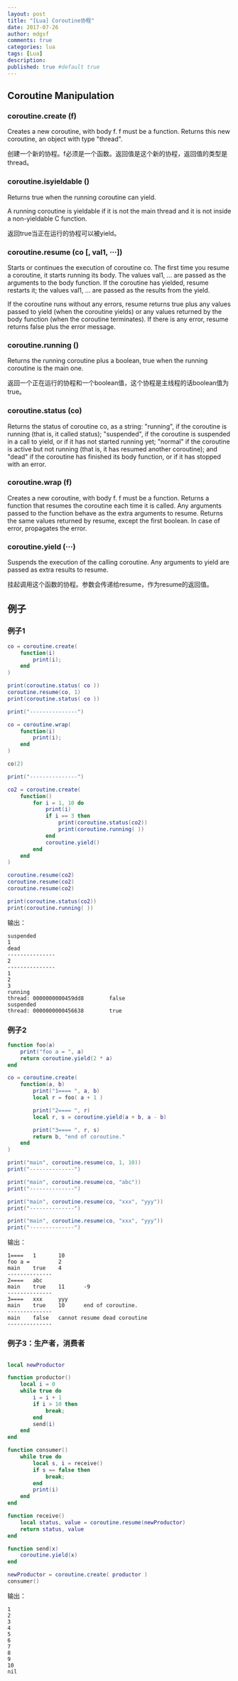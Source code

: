 ```yaml
---
layout: post
title: "[Lua] Coroutine协程"
date: 2017-07-26
author: mdgsf
comments: true
categories: lua
tags: [Lua]
description:
published: true #default true
---
```


## Coroutine Manipulation

### coroutine.create (f)

Creates a new coroutine, with body f. f must be a function. Returns this new coroutine, an object with type "thread".

创建一个新的协程。f必须是一个函数。返回值是这个新的协程，返回值的类型是thread。

### coroutine.isyieldable ()

Returns true when the running coroutine can yield.

A running coroutine is yieldable if it is not the main thread and it is not inside a non-yieldable C function.

返回true当正在运行的协程可以被yield。

### coroutine.resume (co [, val1, ···])

Starts or continues the execution of coroutine co. The first time you resume a coroutine, it starts running its body. The values val1, ... are passed as the arguments to the body function. If the coroutine has yielded, resume restarts it; the values val1, ... are passed as the results from the yield.

If the coroutine runs without any errors, resume returns true plus any values passed to yield (when the coroutine yields) or any values returned by the body function (when the coroutine terminates). If there is any error, resume returns false plus the error message.

### coroutine.running ()

Returns the running coroutine plus a boolean, true when the running coroutine is the main one.

返回一个正在运行的协程和一个boolean值，这个协程是主线程的话boolean值为true。

### coroutine.status (co)

Returns the status of coroutine co, as a string: "running", if the coroutine is running (that is, it called status); "suspended", if the coroutine is suspended in a call to yield, or if it has not started running yet; "normal" if the coroutine is active but not running (that is, it has resumed another coroutine); and "dead" if the coroutine has finished its body function, or if it has stopped with an error.

### coroutine.wrap (f)

Creates a new coroutine, with body f. f must be a function. Returns a function that resumes the coroutine each time it is called. Any arguments passed to the function behave as the extra arguments to resume. Returns the same values returned by resume, except the first boolean. In case of error, propagates the error.

### coroutine.yield (···)

Suspends the execution of the calling coroutine. Any arguments to yield are passed as extra results to resume.

挂起调用这个函数的协程。参数会传递给resume，作为resume的返回值。

## 例子

### 例子1

```lua
co = coroutine.create(
    function(i)
        print(i);
    end
)

print(coroutine.status( co ))
coroutine.resume(co, 1)
print(coroutine.status( co ))

print("---------------")

co = coroutine.wrap(
    function(i)
        print(i);
    end
)

co(2)

print("---------------")

co2 = coroutine.create(
    function()
        for i = 1, 10 do
            print(i)
            if i == 3 then
                print(coroutine.status(co2))
                print(coroutine.running( ))
            end
            coroutine.yield()
        end
    end
)

coroutine.resume(co2)
coroutine.resume(co2)
coroutine.resume(co2)

print(coroutine.status(co2))
print(coroutine.running( ))
```

输出：

```
suspended
1
dead
---------------
2
---------------
1
2
3
running
thread: 0000000000459dd8        false
suspended
thread: 0000000000456638        true
```

### 例子2

```lua
function foo(a)
    print("foo a = ", a)
    return coroutine.yield(2 * a)
end

co = coroutine.create(
    function(a, b)
        print("1==== ", a, b)
        local r = foo( a + 1 )

        print("2==== ", r)
        local r, s = coroutine.yield(a + b, a - b)

        print("3==== ", r, s)
        return b, "end of coroutine."
    end
)

print("main", coroutine.resume(co, 1, 10))
print("--------------")

print("main", coroutine.resume(co, "abc"))
print("--------------")

print("main", coroutine.resume(co, "xxx", "yyy"))
print("--------------")

print("main", coroutine.resume(co, "xxx", "yyy"))
print("--------------")
```

输出：

```
1====   1       10
foo a =         2
main    true    4
--------------
2====   abc
main    true    11      -9
--------------
3====   xxx     yyy
main    true    10      end of coroutine.
--------------
main    false   cannot resume dead coroutine
--------------
```

### 例子3：生产者，消费者

```lua

local newProductor

function productor()
    local i = 0
    while true do
        i = i + 1
        if i > 10 then
            break;
        end
        send(i)
    end
end

function consumer()
    while true do
        local s, i = receive()
        if s == false then
            break;
        end
        print(i)
    end
end

function receive()
    local status, value = coroutine.resume(newProductor)
    return status, value
end

function send(x)
    coroutine.yield(x)
end

newProductor = coroutine.create( productor )
consumer()

```

输出：

```
1
2
3
4
5
6
7
8
9
10
nil
```
